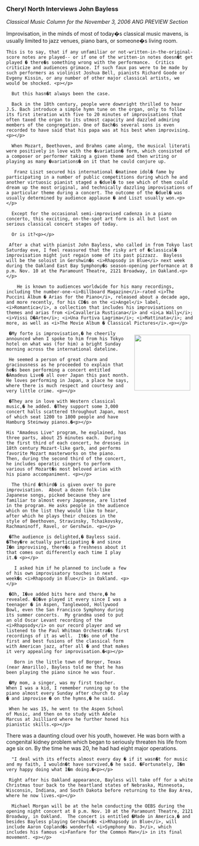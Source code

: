 <!-- MAIN TABLE -->
<tr class="table_main" >
<td class="td_center" valign="top">





<!-- ARTICLE TITLE -->

<b><h3>Cheryl North Interviews John Bayless</b></h3> 
<p></p>

<!-- NEWSPAPER TITLE AND DATE -->
<i>Classical Music Column for the November 3, 2006 ANG PREVIEW Section</i>
<p></p>




Improvisation, in the minds of most of today�s classical music mavens, is usually  limited to jazz venues, piano bars, or someone�s living room.<p></p> 

    This is to say, that if any unfamiliar or not-written-in-the-original-score notes are played-- or if one of the written-in notes doesn�t get played � there�s something wrong with the performance.  Critics criticize and audiences grimace. If such faux pas were to be made by such performers as violinist Joshua Bell, pianists Richard Goode or Evgeny Kissin, or any number of other major classical artists, we would be shocked. <p></p> 

      But this hasn�t always been the case.  

      Back in the 18th century, people were downright thrilled to hear J.S. Bach introduce a simple hymn tune on the organ, only to follow its first iteration with five to 20 minutes of improvisations that often taxed the organ to its utmost capacity and dazzled admiring members of the congregation. One of Bach�s several sons is even recorded to have said that his papa was at his best when improvising. <p></p>

      When Mozart, Beethoven, and Brahms came along, the musical literati were positively in love with the �variation� form, which consisted of a composer or performer taking a given theme and then writing or playing as many �variations� on it that he could conjure up.

       Franz Liszt secured his international �matinee idol� fame by participating in a number of public competitions during which he and another virtuosic pianist staged a �duel� to see which of them could dream up the most original, and technically dazzling improvisations of a particular theme during a concert. The outcome of the �duel� was usually determined by audience applause � and Liszt usually won.<p></p>  

      Except for the occasional semi-improvised cadenza in a piano concerto, this exciting, on-the-spot art form is all but lost on serious classical concert stages of today. 

      Or is it?<p></p>

     After a chat with pianist John Bayless, who called in from Tokyo last Saturday eve, I feel reassured that the risky art of �classical� improvisation might just regain some of its past pizzazz.  Bayless will be the soloist in Gershwin�s <i>Rhapsody in Blue</i> next week during the Oakland East Bay Symphony�s season-opening performance at 8 p.m. Nov. 10 at the Paramount Theatre, 2121 Broadway, in Oakland.<p></p>

        He is known to audiences worldwide for his many recordings, including the number-one-<i>Billboard Magazine</i>-rated <i>The Puccini Album � Arias for the Piano</i>, released about a decade ago, and more recently, for his CD�s on the <i>Angel</i> label, <i>Romantica</i>, a collection that includes his improvisations on themes and arias from <i>Cavalleria Rusticana</i> and <i>La Wally</i>; <i>Vissi D�Arte</i>; <i>Una Furtiva Lagrima</i>; <i>Mattinata</i>; and more, as well as <i>The Movie Album � Classical Pictures</i>.<p></p>


<img src="images/thm_bayless.jpg" align=right border="0" hspace =10, vspace=10 height="150" width="150" /> 

     �My forte is improvisation,� he cheerily announced when I spoke to him from his Tokyo hotel on what was (for him) a bright Sunday morning across the international dateline.  

     He seemed a person of great charm and graciousness as he proceeded to explain that he�s been performing a concert entitled �Amadeus Live� all over Japan this past month. He loves performing in Japan, a place he says, where there is much respect and courtesy and very little crime. <p></p>  

     �They are in love with Western classical music,� he added. �They support some 3,000 concert halls scattered throughout Japan, most of which seat 1200 to 1800 people and have Hamburg Steinway pianos.�<p></p>

    His "Amadeus Live" program, he explained, has three parts, about 25 minutes each.  During the first third of each concert, he dresses in 18th century Mozart-like garb, and performs favorite Mozart masterworks on the piano.  Then, during the second third of the concert, he includes operatic singers to perform various of Mozart�s most beloved arias with his piano accompaniment. <p></p> 

      The third �third� is given over to pure improvisation.  About a dozen folk-like Japanese songs, picked because they are familiar to almost every Japanese, are listed in the program. He asks people in the audience which on the list they would like to hear,  after which he plays their choices in the style of Beethoven, Stravinsky, Tchaikovsky, Rachmaninoff, Ravel, or Gershwin. <p></p>

     �The audience is delighted,� Bayless said. �They�re actually participating � and since I�m improvising, there�s a freshness about it that comes out differently each time I play it.� <p></p>

       I asked him if he planned to include a few of his own improvisatory touches in next week�s <i>Rhapsody in Blue</i> in Oakland. <p></p>

     �Oh, I�ve added bits here and there,� he revealed. �I�ve played it every since I was a teenager � in Aspen, Tanglewood, Hollywood Bowl, even the San Francisco Symphony during its summer concerts.  My grandma used to put an old Oscar Levant recording of the <i>Rhapsody</i> on our record player and we listened to the Paul Whitman Orchestra�s first recordings of it as well.  It�s one of the first and best fusions of the classical form with American jazz, after all � and that makes it very appealing for improvisation.�<p></p>

       Born in the little town of Borger, Texas (near Amarillo), Bayless told me that he has been playing the piano since he was four.

     �My mom, a singer, was my first teacher.  When I was a kid, I remember running up to the piano almost every Sunday after church to play � and improvise � on the hymns,� he said. 

     When he was 15, he went to the Aspen School of Music, and then on to study with Adele Marcus at Juilliard where he further honed his pianistic skills.<p></p>

   There was a daunting cloud over his youth, however.  He was born with a congenital kidney problem which began to seriously threaten his life from age six on.  By the time he was 20, he had had eight major operations.<p></p>

      "I deal with its effects almost every day � if it wasn�t for music and my faith, I wouldn�t have survived,� he said. �Fortunately, I�m very happy doing what I�m doing.�<p></p>

     Right after his Oakland appearance, Bayless will take off for a white Christmas tour back to the heartland states of Nebraska, Minnesota, Wisconsin, Indiana, and South Dakota before returning to the Bay Area, where he now lives.<p></p>

      Michael Morgan will be at the helm conducting the OEBS during the opening night concert at 8 p.m. Nov. 10 at the Paramount Theatre, 2121 Broadway, in Oakland.  The concert is entitled �Made in America,� and besides Bayless playing Gershwin�s <i>Rhapsody in Blue</i>, will include Aaron Copland�s wonderful <i>Symphony No. 3</i>, which includes his famous <i>Fanfare for the Common Man</i> in its final movement. <p></p> 





<!-- LEFT TO RIGHT CELL CHANGE -->
</td><td class="td_right">



<p align="center"></p>

<!------------------- DM BANNER --------------------------------
<table width="150" cellspacing="0" cellpadding="0" border="0">
<tr>
<td bgcolor="cccccc" align="center">
<a href="http://www.dunningmarketing.com" target="new">
<img src="http://www.dunningmarketing.com/images/banner_dunning_marketing.gif" height="28" width="150" border="0"></a></td>
</tr>
<tr>
<td bgcolor="cccccc" align="center">
<font style="
font-family: trebuchet, verdana, arial, sans-serif;
font-size: 11px;
font-weight: regular;
color: #000000;
line-height: 1.4em">
High Performance websites by  <br />
<a href="http://www.dunningmarketing.com" target="new">Dunning Marketing</a><br /><br /></td>
</tr>
</table> -->

</td></tr></table> 
</td></tr></table>

<br /><br />


<img src="images/btn_articles_on.gif" height="1" width="1" />
<img src="images/btn_casestudies_on.gif" height="1" width="1" />
<img src="images/btn_cheryl_on.gif" height="1" width="1" />
<img src="images/btn_cheryl_p_on.gif" height="1" width="1" />
<img src="images/btn_clients_on.gif" height="1" width="1" />
<img src="images/btn_contact_on.gif" height="1" width="1" />
<img src="images/btn_history_on.gif" height="1" width="1" />
<img src="images/btn_home_on.gif" height="1" width="1" />
<img src="images/btn_interviews_on.gif" height="1" width="1" />
<img src="images/btn_resume_on.gif" height="1" width="1" />
<img src="images/btn_reviews_on.gif" height="1" width="1" />
<img src="images/btn_services_on.gif" height="1" width="1" />
<img src="images/btn_warner_on.gif" height="1" width="1" />
<img src="images/btn_warner_p_on.gif" height="1" width="1" />

<!-- EXTERNAL LINKS -->
<div style="position: absolute; top: -20px; left: -20px;">
<a href="http://www.dunningmarketing.com">.</a>
<a href="http://www.witnessamerica.com">.</a>
<a href="http://www.witnessamerica.com/camcorders">.</a>
<a href="http://www.ksql.com">.</a>
<a href="http://www.ascendaviation.com">.</a>
<a href="http://www.echovalleysupply.com">.</a>
<a href="http://www.northworks.net">.</a>
<a href="http://www.attainia.com">.</a>
<a href="http://www.briandunning.com">.</a>
</div>
<!-- END EXTERNAL LINKS -->

</body>
</html>
